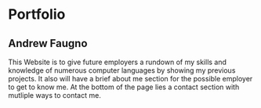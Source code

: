# Portfolio
## Andrew Faugno
This Website is to give future employers a rundown of my skills and knowledge of numerous computer languages by showing my previous projects. It also will have a brief about me section for the possible employer to get to know me. At the bottom of the page lies a contact section with mutliple ways to contact me.
